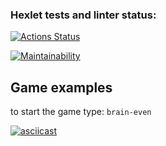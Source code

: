 ### Hexlet tests and linter status:
[![Actions Status](https://github.com/Kolyasamsa/frontend-project-44/actions/workflows/hexlet-check.yml/badge.svg)](https://github.com/Kolyasamsa/frontend-project-44/actions)

[![Maintainability](https://api.codeclimate.com/v1/badges/aa83eb96f1c0c2076e56/maintainability)](https://codeclimate.com/github/Kolyasamsa/frontend-project-44/maintainability)

## Game examples

to start the game type:  `brain-even`

[![asciicast](https://asciinema.org/a/kbASLx1UTNpFBdHBSRbCyi6wq.svg)](https://asciinema.org/a/kbASLx1UTNpFBdHBSRbCyi6wq)
